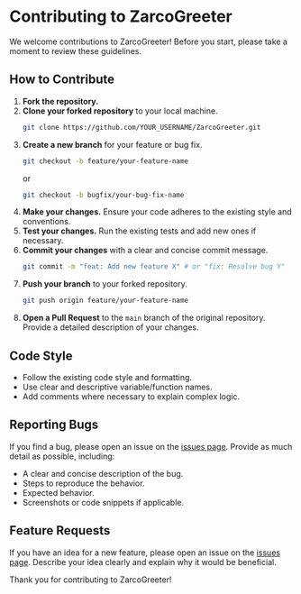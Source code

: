 # Contributing to ZarcoGreeter

We welcome contributions to ZarcoGreeter! Before you start, please take a moment to review these guidelines.

## How to Contribute

1.  **Fork the repository.**
2.  **Clone your forked repository** to your local machine.
    ```bash
    git clone https://github.com/YOUR_USERNAME/ZarcoGreeter.git
    ```
3.  **Create a new branch** for your feature or bug fix.
    ```bash
    git checkout -b feature/your-feature-name
    ```
    or
    ```bash
    git checkout -b bugfix/your-bug-fix-name
    ```
4.  **Make your changes.** Ensure your code adheres to the existing style and conventions.
5.  **Test your changes.** Run the existing tests and add new ones if necessary.
6.  **Commit your changes** with a clear and concise commit message.
    ```bash
    git commit -m "feat: Add new feature X" # or "fix: Resolve bug Y"
    ```
7.  **Push your branch** to your forked repository.
    ```bash
    git push origin feature/your-feature-name
    ```
8.  **Open a Pull Request** to the `main` branch of the original repository. Provide a detailed description of your changes.

## Code Style

-   Follow the existing code style and formatting.
-   Use clear and descriptive variable/function names.
-   Add comments where necessary to explain complex logic.

## Reporting Bugs

If you find a bug, please open an issue on the [issues page](https://github.com/ZarCodeX/ZarcoGreeter/issues). Provide as much detail as possible, including:

-   A clear and concise description of the bug.
-   Steps to reproduce the behavior.
-   Expected behavior.
-   Screenshots or code snippets if applicable.

## Feature Requests

If you have an idea for a new feature, please open an issue on the [issues page](https://github.com/ZarCodeX/ZarcoGreeter/issues). Describe your idea clearly and explain why it would be beneficial.

Thank you for contributing to ZarcoGreeter!
